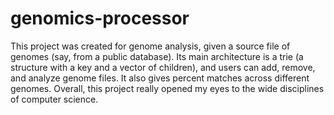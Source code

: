 # genomics-processor

This project was created for genome analysis, given a source file
of genomes (say, from a public database). Its main architecture is
a trie (a structure with a key and a vector of children), and users
can add, remove, and analyze genome files. It also gives percent
matches across different genomes. Overall, this project really
opened my eyes to the wide disciplines of computer science.
